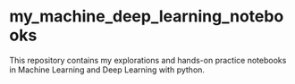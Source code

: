 # my_machine_deep_learning_notebooks
This repository contains my explorations and hands-on practice notebooks in Machine Learning and Deep Learning with python. 
